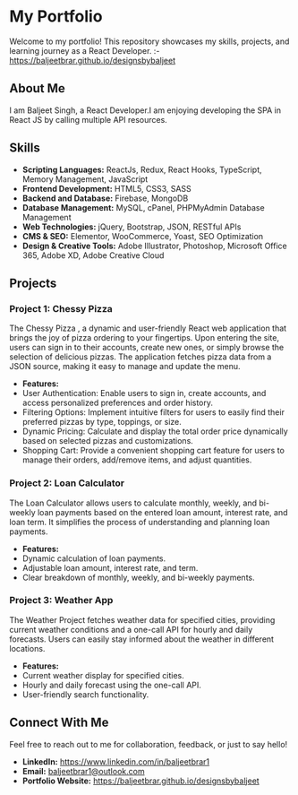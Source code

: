 # My Portfolio

Welcome to my portfolio! This repository showcases my skills, projects, and learning journey as a React Developer. :- https://baljeetbrar.github.io/designsbybaljeet

## About Me

I am Baljeet Singh, a React Developer.I am enjoying developing the SPA in React JS by calling multiple API resources.

## Skills

- **Scripting  Languages:** ReactJs, Redux, React Hooks, TypeScript, Memory Management, JavaScript
- **Frontend Development:** HTML5, CSS3, SASS
- **Backend and Database:** Firebase, MongoDB
- **Database Management:** MySQL, cPanel, PHPMyAdmin Database Management
- **Web Technologies:** jQuery, Bootstrap, JSON, RESTful APIs
- **CMS & SEO:** Elementor, WooCommerce, Yoast, SEO Optimization
- **Design & Creative Tools:** Adobe Illustrator, Photoshop, Microsoft Office 365, Adobe XD, Adobe Creative Cloud

## Projects

### Project 1: Chessy Pizza

The Chessy Pizza , a dynamic and user-friendly React web application that brings the joy of pizza ordering to your fingertips. 
Upon entering the site, users can sign in to their accounts, create new ones, or simply browse the selection of delicious pizzas. The application fetches pizza data from a JSON source, making it easy to manage and update the menu.
- **Features:** 
- User Authentication: Enable users to sign in, create accounts, and access personalized preferences and order history.
- Filtering Options: Implement intuitive filters for users to easily find their preferred pizzas by type, toppings, or size.
- Dynamic Pricing: Calculate and display the total order price dynamically based on selected pizzas and customizations.
- Shopping Cart: Provide a convenient shopping cart feature for users to manage their orders, add/remove items, and adjust quantities.


### Project 2: Loan Calculator

The Loan Calculator allows users to calculate monthly, weekly, and bi-weekly loan payments based on the entered loan amount, interest rate, and loan term. It simplifies the process of understanding and planning loan payments.

- **Features:** 
- Dynamic calculation of loan payments.
- Adjustable loan amount, interest rate, and term.
- Clear breakdown of monthly, weekly, and bi-weekly payments.

### Project 3: Weather App

The Weather Project fetches weather data for specified cities, providing current weather conditions and a one-call API for hourly and daily forecasts. Users can easily stay informed about the weather in different locations.

- **Features:** 
- Current weather display for specified cities.
- Hourly and daily forecast using the one-call API.
- User-friendly search functionality.
## Connect With Me

Feel free to reach out to me for collaboration, feedback, or just to say hello!

- **LinkedIn:** https://www.linkedin.com/in/baljeetbrar1
- **Email:** baljeetbrar1@outlook.com
- **Portfolio Website:** https://baljeetbrar.github.io/designsbybaljeet


